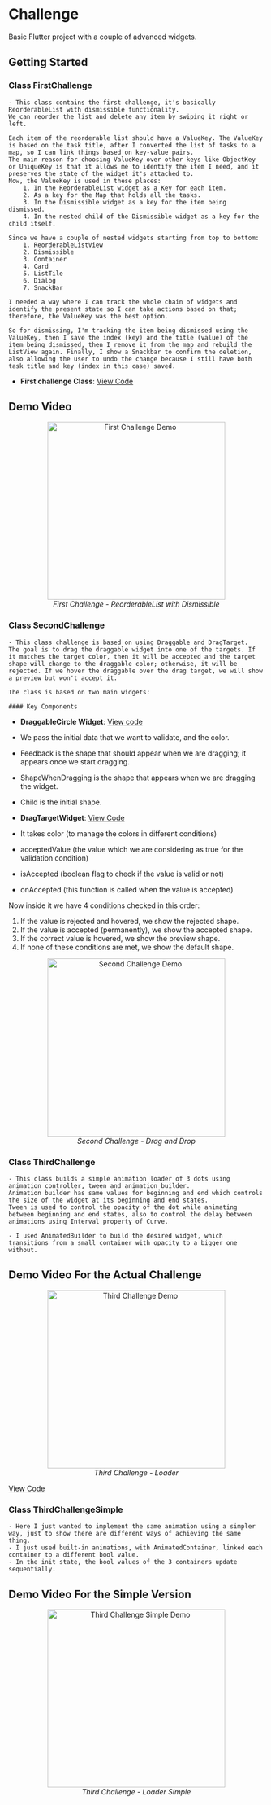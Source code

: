 # Challenge

Basic Flutter project with a couple of advanced widgets.
## Getting Started


### Class FirstChallenge
    - This class contains the first challenge, it's basically ReorderableList with dismissible functionality.
    We can reorder the list and delete any item by swiping it right or left.

    Each item of the reorderable list should have a ValueKey. The ValueKey is based on the task title, after I converted the list of tasks to a map, so I can link things based on key-value pairs.
    The main reason for choosing ValueKey over other keys like ObjectKey or UniqueKey is that it allows me to identify the item I need, and it preserves the state of the widget it's attached to.
    Now, the ValueKey is used in these places:
        1. In the ReorderableList widget as a Key for each item.
        2. As a key for the Map that holds all the tasks.
        3. In the Dismissible widget as a key for the item being dismissed.
        4. In the nested child of the Dismissible widget as a key for the child itself.

    Since we have a couple of nested widgets starting from top to bottom:
        1. ReorderableListView
        2. Dismissible
        3. Container
        4. Card
        5. ListTile
        6. Dialog
        7. SnackBar

    I needed a way where I can track the whole chain of widgets and identify the present state so I can take actions based on that; therefore, the ValueKey was the best option.

    So for dismissing, I'm tracking the item being dismissed using the ValueKey, then I save the index (key) and the title (value) of the item being dismissed, then I remove it from the map and rebuild the ListView again. Finally, I show a Snackbar to confirm the deletion, also allowing the user to undo the change because I still have both task title and key (index in this case) saved.

- **First challenge Class**: [View Code](./lib/first_challenge.dart#L5-L123)

## Demo Video

<div align="center">
  <img src="./materials/first_challenge.mp4" width="350" alt="First Challenge Demo">
  <br>
  <em>First Challenge - ReorderableList with Dismissible</em>
</div>





### Class SecondChallenge
    - This class challenge is based on using Draggable and DragTarget.
    The goal is to drag the draggable widget into one of the targets. If it matches the target color, then it will be accepted and the target shape will change to the draggable color; otherwise, it will be rejected. If we hover the draggable over the drag target, we will show a preview but won't accept it.

    The class is based on two main widgets:

    #### Key Components

- **DraggableCircle Widget**: [View code](./lib/second_challenge.dart#L80-L94) 

- We pass the initial data that we want to validate, and the color.
- Feedback is the shape that should appear when we are dragging; it appears once we start dragging.
- ShapeWhenDragging is the shape that appears when we are dragging the widget.
- Child is the initial shape.

- **DragTargetWidget**: [View Code](./lib/second_challenge.dart#L96-L187)

- It takes color (to manage the colors in different conditions)
- acceptedValue (the value which we are considering as true for the validation condition)
- isAccepted (boolean flag to check if the value is valid or not)
- onAccepted (this function is called when the value is accepted)

Now inside it we have 4 conditions checked in this order:
1. If the value is rejected and hovered, we show the rejected shape.
2. If the value is accepted (permanently), we show the accepted shape.
3. If the correct value is hovered, we show the preview shape.
4. If none of these conditions are met, we show the default shape.

<div align="center">
  <img src="./materials/second_challenge.mp4" width="350" alt="Second Challenge Demo">
  <br>
  <em>Second Challenge - Drag and Drop</em>
</div>







### Class ThirdChallenge
    - This class builds a simple animation loader of 3 dots using animation controller, tween and animation builder.
    Animation builder has same values for beginning and end which controls the size of the widget at its beginning and end states.
    Tween is used to control the opacity of the dot while animating between beginning and end states, also to control the delay between animations using Interval property of Curve.

    - I used AnimatedBuilder to build the desired widget, which transitions from a small container with opacity to a bigger one without.



## Demo Video For the Actual Challenge


<div align="center">
  <img src="./materials/third_challenge_actual.mp4" width="350" alt="Third Challenge Demo">
  <br>
  <em>Third Challenge - Loader</em>
</div>





[View Code](./lib/third_challenge.dart#L104-L193)

### Class ThirdChallengeSimple

    - Here I just wanted to implement the same animation using a simpler way, just to show there are different ways of achieving the same thing.
    - I just used built-in animations, with AnimatedContainer, linked each container to a different bool value.
    - In the init state, the bool values of the 3 containers update sequentially.

## Demo Video For the Simple Version

<div align="center">
  <img src="./materials/third_challenge_simple.mp4" width="350" alt="Third Challenge Simple Demo">
  <br>
  <em>Third Challenge - Loader Simple</em>
</div>



